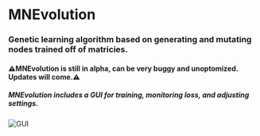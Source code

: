 # MNEvolution

### Genetic learning algorithm based on generating and mutating nodes trained off of matricies.

#### ⚠MNEvolution is still in alpha, can be very buggy and unoptomized. Updates will come.⚠️

##### MNEvolution includes a GUI for training, monitoring loss, and adjusting settings.

![GUI](https://gitlab.com/mbednarek360/MNEvolution/raw/master/GUI%20Screenshot.png)
